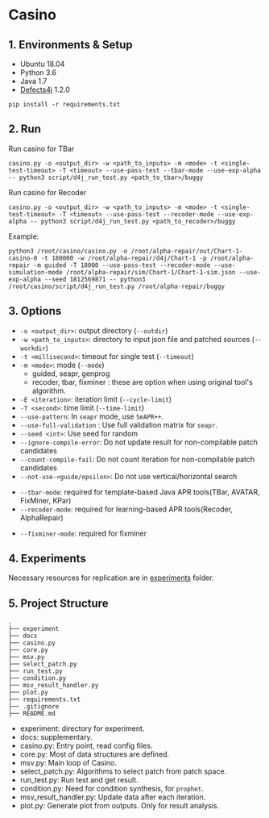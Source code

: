 # Casino

## 1. Environments & Setup

- Ubuntu 18.04
- Python 3.6
- Java 1.7
- [Defects4j](https://github.com/rjust/defects4j) 1.2.0

```shell
pip install -r requirements.txt
```


## 2. Run


Run casino for TBar
```
casino.py -o <output_dir> -w <path_to_inputs> -m <mode> -t <single-test-timeout> -T <timeout> --use-pass-test --tbar-mode --use-exp-alpha -- python3 script/d4j_run_test.py <path_to_tbar>/buggy
```

Run casino for Recoder
```
casino.py -o <output_dir> -w <path_to_inputs> -m <mode> -t <single-test-timeout> -T <timeout> --use-pass-test --recoder-mode --use-exp-alpha -- python3 script/d4j_run_test.py <path_to_recoder>/buggy
```

Example:
```shell
python3 /root/casino/casino.py -o /root/alpha-repair/out/Chart-1-casino-0 -t 180000 -w /root/alpha-repair/d4j/Chart-1 -p /root/alpha-repair -m guided -T 18000 --use-pass-test --recoder-mode --use-simulation-mode /root/alpha-repair/sim/Chart-1/Chart-1-sim.json --use-exp-alpha --seed 1812569871 -- python3 /root/casino/script/d4j_run_test.py /root/alpha-repair/buggy
```

## 3. Options
* `-o <output_dir>`: output directory (`--outdir`)
* `-w <path_to_inputs>`: directory to input json file and patched sources (`--workdir`)
* `-t <millisecond>`: timeout for single test (`--timeout`)
* `-m <mode>`: mode (`--mode`)
    - guided, seapr, genprog
    - recoder, tbar, fixminer : these are option when using original tool's algorithm.
* `-E <iteration>`: iteration limit (`--cycle-limit`)
* `-T <second>`: time limit (`--time-limit`)
* `--use-pattern`: In `seapr` mode, use `SeAPR++`.
* `--use-full-validation` : Use full validation matrix for `seapr`.
* `--seed <int>`: Use seed for random
* `--ignore-compile-error`: Do not update result for non-compilable patch candidates
* `--count-compile-fail`: Do not count iteration for non-compilable patch candidates
* `--not-use-<guide/epsilon>`: Do not use vertical/horizontal search
- `--tbar-mode`: required for template-based Java APR tools(TBar, AVATAR, FixMiner, KPar)
- `--recoder-mode`: required for learning-based APR tools(Recoder, AlphaRepair)
* `--fixminer-mode`: required for fixminer


## 4. Experiments
Necessary resources for replication are in [experiments](./experiments/) folder.

## 5. Project Structure
```
.
├── experiment
├── docs
├── casino.py
├── core.py
├── msv.py
├── select_patch.py
├── run_test.py
├── condition.py
├── msv_result_handler.py
├── plot.py
├── requirements.txt
├── .gitignore
├── README.md
```

* experiment: directory for experiment.
* docs: supplementary.
* casino.py: Entry point, read config files.
* core.py: Most of data structures are defined.
* msv.py: Main loop of Casino.
* select_patch.py: Algorithms to select patch from patch space.
* run_test.py: Run test and get result.
* condition.py: Need for condition synthesis, for `prophet`.
* msv_result_handler.py: Update data after each iteration.
* plot.py: Generate plot from outputs. Only for result analysis.
